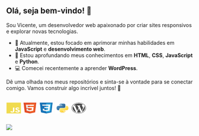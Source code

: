## Olá, seja bem-vindo! 👋

Sou Vicente, um desenvolvedor web apaixonado por criar sites responsivos e explorar novas tecnologias.  

- 🔭 Atualmente, estou focado em aprimorar minhas habilidades em **JavaScript** e **desenvolvimento web**.  
- 🌱 Estou aprofundando meus conhecimentos em **HTML**, **CSS**, **JavaScript** e **Python**.
- 💻 Comecei recentemente a aprender **WordPress**.  

Dê uma olhada nos meus repositórios e sinta-se à vontade para se conectar comigo. Vamos construir algo incrível juntos! 🚀

<div style="display: inline_block"><br>
  <img align="center" alt="Js" height="30" width="40" src="https://raw.githubusercontent.com/devicons/devicon/master/icons/javascript/javascript-plain.svg">
  <img align="center" alt="HTML" height="30" width="40" src="https://raw.githubusercontent.com/devicons/devicon/master/icons/html5/html5-original.svg">
  <img align="center" alt="CSS" height="30" width="40" src="https://raw.githubusercontent.com/devicons/devicon/master/icons/css3/css3-original.svg">
  <img align="center" alt="Python" height="30" width="40" src="https://raw.githubusercontent.com/devicons/devicon/master/icons/python/python-original.svg">
  <img align="center" alt="WordPress" height="30" width="40" src="https://raw.githubusercontent.com/devicons/devicon/master/icons/wordpress/wordpress-plain.svg">
</div>
  
  ##
 
<div> 
  <!-- 
  <a href="https://www.youtube.com/channel/UC_-uuuZbY0AAt9CViNzvc-Q" target="_blank"><img src="https://img.shields.io/badge/YouTube-FF0000?style=for-the-badge&logo=youtube&logoColor=white" target="_blank"></a> 
  -->
  <a href="https://www.instagram.com/alves_webdev" target="_blank"><img src="https://img.shields.io/badge/-Instagram-%23E4405F?style=for-the-badge&logo=instagram&logoColor=white" target="_blank"></a>
</div>

